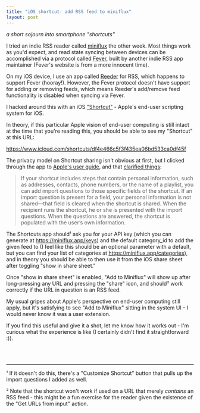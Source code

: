 ```yaml
---
title: "iOS shortcut: add RSS feed to miniflux"
layout: post
---
```


_a short sojourn into smartphone "shortcuts"_

I tried an indie RSS reader called [miniflux][miniflux] the other week.
Most things work as you'd expect, and read state syncing between devices can be accomplished via a protocol called [Fever][fever], built by another indie RSS app maintainer (Fever's website is from a more innocent time).

On my iOS device, I use an app called [Reeder][reeder] for RSS, which happens to support Fever (hooray!).
However, the Fever protocol doesn't have support for adding or removing feeds, which means Reeder's add/remove feed functionality is disabled when syncing via Fever.

I hacked around this with an iOS ["Shortcut"][shortcuts] - Apple's end-user scripting system for iOS.

In theory, if this particular Apple vision of end-user computing is still intact at the time that you're reading this, you should be able to see my "Shortcut" at this URL:

https://www.icloud.com/shortcuts/df4e466c5f3f435ea06bd533ca0df45f

The privacy model on Shortcut sharing isn't obvious at first, but I clicked through the app to [Apple's user guide][shortcuts-user-guide], and that [clarified things][shortcuts-user-guide-import-questions]:

> If your shortcut includes steps that contain personal information, such as addresses, contacts, phone numbers, or the name of a playlist, you can add import questions to those specific fields of the shortcut. If an import question is present for a field, your personal information is not shared—that field is cleared when the shortcut is shared. When the recipient runs the shortcut, he or she is presented with the import questions. When the questions are answered, the shortcut is populated with the user’s own information.

The Shortcuts app should&sup1; ask you for your API key (which you can generate at https://miniflux.app/keys) and the default category_id to add the given feed to (I feel like this should be an optional parameter with a default, but you can find your list of categories at https://miniflux.app/categories), and in theory you should be able to then use it from the iOS share sheet after toggling "show in share sheet."

Once "show in share sheet" is enabled, "Add to Miniflux" will show up after long-pressing any URL and pressing the "share" icon, and should&sup2; work correctly if the URL in question is an RSS feed.

My usual gripes about Apple's perspective on end-user computing still apply, but it's satisfying to see "Add to Miniflux" sitting in the system UI - I would never know it was a user extension.

If you find this useful and give it a shot, let me know how it works out - I'm curious what the experience is like (I certainly didn't find it straightforward :)).

<br>
<br>

---

&sup1; If it doesn't do this, there's a "Customize Shortcut" button that pulls up the import questions I added as well.

&sup2; Note that the shortcut won't work if used on a URL that merely _contains_ an RSS feed - this might be a fun exercise for the reader given the existence of the "Get URLs from input" action.

[miniflux]: https://miniflux.app/
[fever]: https://feedafever.com/
[reeder]: https://reederapp.com/
[workflow]: https://workflow.is/
[shortcuts]: https://support.apple.com/en-us/HT208309
[shortcuts-user-guide]: https://support.apple.com/guide/shortcuts/welcome/ios
[shortcuts-user-guide-import-questions]: https://support.apple.com/guide/shortcuts/add-import-questions-before-sharing-apdf330fd3a0/ios
